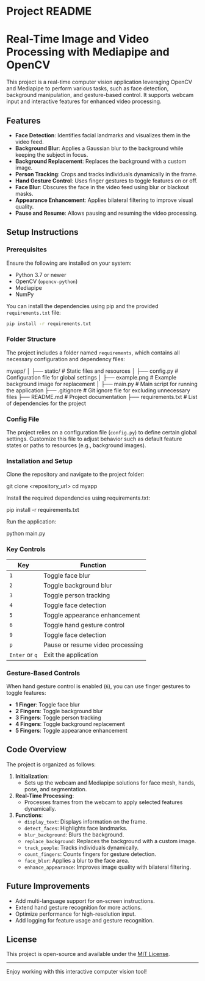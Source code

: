 # Project README

# Real-Time Image and Video Processing with Mediapipe and OpenCV

This project is a real-time computer vision application leveraging OpenCV and Mediapipe to perform various tasks, such as face detection, background manipulation, and gesture-based control. It supports webcam input and interactive features for enhanced video processing.

## Features

- **Face Detection**: Identifies facial landmarks and visualizes them in the video feed.
- **Background Blur**: Applies a Gaussian blur to the background while keeping the subject in focus.
- **Background Replacement**: Replaces the background with a custom image.
- **Person Tracking**: Crops and tracks individuals dynamically in the frame.
- **Hand Gesture Control**: Uses finger gestures to toggle features on or off.
- **Face Blur**: Obscures the face in the video feed using blur or blackout masks.
- **Appearance Enhancement**: Applies bilateral filtering to improve visual quality.
- **Pause and Resume**: Allows pausing and resuming the video processing.

## Setup Instructions

### Prerequisites

Ensure the following are installed on your system:

- Python 3.7 or newer
- OpenCV (`opencv-python`)
- Mediapipe
- NumPy

You can install the dependencies using pip and the provided `requirements.txt` file:

```bash
pip install -r requirements.txt
```

### Folder Structure

The project includes a folder named `requirements`, which contains all necessary configuration and dependency files:

myapp/
│
├── static/              # Static files and resources
│   ├── config.py        # Configuration file for global settings
│   ├── example.png      # Example background image for replacement
│
├── main.py              # Main script for running the application
├── .gitignore           # Git ignore file for excluding unnecessary files
├── README.md            # Project documentation
├── requirements.txt     # List of dependencies for the project

### Config File

The project relies on a configuration file (`config.py`) to define certain global settings. Customize this file to adjust behavior such as default feature states or paths to resources (e.g., background images).

### Installation and Setup

Clone the repository and navigate to the project folder:

git clone <repository_url>
cd myapp

Install the required dependencies using requirements.txt:

pip install -r requirements.txt

Run the application:

python main.py


### Key Controls

| Key   | Function                           |
|-------|------------------------------------|
| `1`   | Toggle face blur                  |
| `2`   | Toggle background blur            |
| `3`   | Toggle person tracking            |
| `4`   | Toggle face detection             |
| `5`   | Toggle appearance enhancement     |
| `6`   | Toggle hand gesture control       |
| `9`   | Toggle face detection             |
| `p`   | Pause or resume video processing  |
| `Enter` or `q` | Exit the application     |

### Gesture-Based Controls

When hand gesture control is enabled (`6`), you can use finger gestures to toggle features:

- **1 Finger**: Toggle face blur
- **2 Fingers**: Toggle background blur
- **3 Fingers**: Toggle person tracking
- **4 Fingers**: Toggle background replacement
- **5 Fingers**: Toggle appearance enhancement

## Code Overview

The project is organized as follows:

1. **Initialization**:
   - Sets up the webcam and Mediapipe solutions for face mesh, hands, pose, and segmentation.
2. **Real-Time Processing**:
   - Processes frames from the webcam to apply selected features dynamically.
3. **Functions**:
   - `display_text`: Displays information on the frame.
   - `detect_faces`: Highlights face landmarks.
   - `blur_background`: Blurs the background.
   - `replace_background`: Replaces the background with a custom image.
   - `track_people`: Tracks individuals dynamically.
   - `count_fingers`: Counts fingers for gesture detection.
   - `face_blur`: Applies a blur to the face area.
   - `enhance_appearance`: Improves image quality with bilateral filtering.

## Future Improvements

- Add multi-language support for on-screen instructions.
- Extend hand gesture recognition for more actions.
- Optimize performance for high-resolution input.
- Add logging for feature usage and gesture recognition.

## License

This project is open-source and available under the [MIT License](https://opensource.org/licenses/MIT).

---

Enjoy working with this interactive computer vision tool!